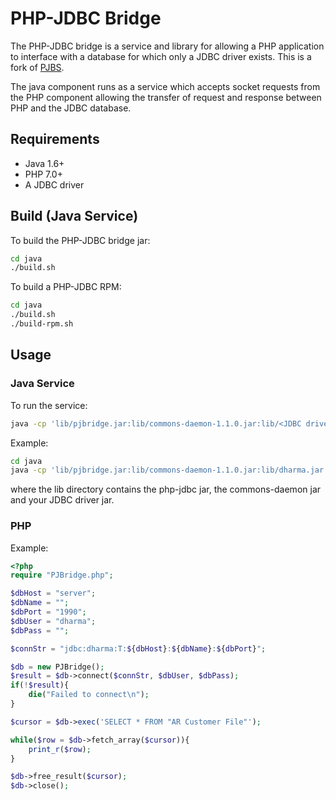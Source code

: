 # PHP-JDBC Bridge

The PHP-JDBC bridge is a service and library for allowing a PHP application
to interface with a database for which only a JDBC driver exists. This is a
fork of [PJBS](http://sourceforge.net/projects/pjbs/).

The java component runs as a service which accepts socket requests from 
the PHP component allowing the transfer of request and response between PHP 
and the JDBC database. 

## Requirements

* Java 1.6+
* PHP 7.0+
* A JDBC driver

## Build (Java Service)

To build the PHP-JDBC bridge jar:

```sh
cd java
./build.sh
```

To build a PHP-JDBC RPM:

```sh
cd java
./build.sh
./build-rpm.sh
```

## Usage

### Java Service

To run the service:

```sh 
java -cp 'lib/pjbridge.jar:lib/commons-daemon-1.1.0.jar:lib/<JDBC driver>.jar Server <JDBC driver entry point> <port>
```

Example:

```sh
cd java
java -cp 'lib/pjbridge.jar:lib/commons-daemon-1.1.0.jar:lib/dharma.jar' Server dharma.jdbc.DharmaDriver 4444
```

where the lib directory contains the php-jdbc jar, the commons-daemon jar and your JDBC driver jar.

### PHP

Example:

```php
<?php
require "PJBridge.php";

$dbHost = "server";
$dbName = "";
$dbPort = "1990";
$dbUser = "dharma";
$dbPass = "";

$connStr = "jdbc:dharma:T:${dbHost}:${dbName}:${dbPort}";

$db = new PJBridge();
$result = $db->connect($connStr, $dbUser, $dbPass);
if(!$result){
    die("Failed to connect\n");
}

$cursor = $db->exec('SELECT * FROM "AR Customer File"');

while($row = $db->fetch_array($cursor)){
    print_r($row);
}

$db->free_result($cursor);
$db->close();
```
